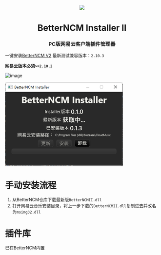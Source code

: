 <div align="center"><image width="140em" src="https://user-images.githubusercontent.com/66859419/183120498-1dede5b4-0666-4891-b95f-c3a812b3f12f.png" /></div>
<h1 align="center">BetterNCM Installer II</h1>
<h3 align="center">PC版网易云客户端插件管理器</h3>

一键安装[BetterNCM V2](https://github.com/MicroCBer/BetterNCM)
最新测试兼容版本：`2.10.3`

**网易云版本必须`>=2.10.2`**

![image](https://user-images.githubusercontent.com/66859419/185219975-09c6fedd-5394-4c00-8bc7-cecd0846d6ca.png)


![Installer](installer.png)

# 手动安装流程
1. 从BetterNCM仓库下载最新版`BetterNCMII.dll`
2. 打开网易云音乐安装目录，将上一步下载的`BetterNCMII.dll`复制进去并改名为`msimg32.dll`

# 插件库
已在BetterNCM内置
